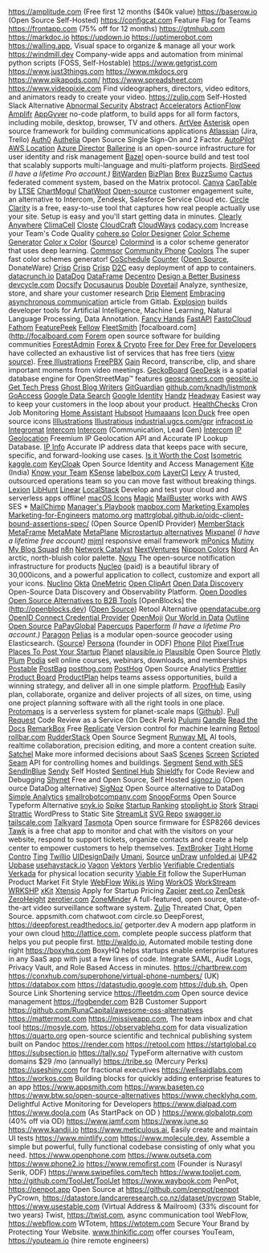 <https://amplitude.com> (Free first 12 months ($40k value)
<https://baserow.io> (Open Source Self-Hosted)
<https://configcat.com> Feature Flag for Teams
<https://frontapp.com> (75% off for 12 months)
<https://gtmhub.com>
<https://markdoc.io>
<https://updown.io>
<https://uptimerobot.com>
<https://walling.app>, Visual space to organize & manage all your work
<https://windmill.dev> Company-wide apps and automation from minimal python scripts (FOSS, Self-Hostable)
<https://www.getgrist.com>
<https://www.just3things.com>
<https://www.mkdocs.org>
<https://www.pikapods.com/>
<https://www.spreadsheet.com>
<https://www.videopixie.com> Find videographers, directors, video editors, and animators ready to create your video.
<https://zulip.com> Self-Hosted Slack Alternative
[Abnormal Security](https://abnormalsecurity.com)
[Abstract](https://www.abstract.com)
[Accelerators](https://seed-db.com/accelerators)
[ActionFlow](https://actionsflow.github.io)
[Amplifr](https://amplifr.com/)
[AppGyver](https://www.appgyver.com) no-code platform, to build apps for all form factors, including mobile, desktop, browser, TV and others.
[ArtVee](https://artvee.com/)
[Asterisk](https://www.asterisk.org) open source framework for building communications applications
[Atlassian](https://www.atlassian.com) (Jira, Trello)
[Auth0](https://auth0.com)
[Authelia](https://www.authelia.com) Open Source Single Sign-On and 2 Factor.
[AutoPilot](https://www.autopilothq.com)
[AWS Location](https://aws.amazon.com/location/)
[Azure Director](https://azure.microsoft.com/en-ca/services/active-directory/)
[Ballerine](https://github.com/ballerine-io/ballerine) is an open-source infrastructure for user identity and risk management
[Bazel](https://bazel.build) open-source build and test tool that scalably supports multi-language and multi-platform projects.
[BirdSeed](https://www.birdseed.io) _(I have a lifetime Pro account.)_
[BitWarden](https://bitwarden.com)
[BizPlan](https://www.bizplan.com)
[Brex](https://brex.com)
[BuzzSumo](https://buzzsumo.com)
[Cactus](https://cactus.chat) federated comment system, based on the Matrix protocol.
[Canva](https://www.canva.com/)
[CapTable](https://captable.io/) by [LTSE](https://ltse.com/)
[ChartMogul](https://www.chartmogul.com)
[ChatWoot](https://www.chatwoot.com/) [Open-source](https://github.com/chatwoot/chatwoot) customer engagement suite, an alternative to Intercom, Zendesk, Salesforce Service Cloud etc.
[Circle](https://circle.so)
[Clarity](https://clarity.microsoft.com) is a free, easy-to-use tool that captures how real people actually use your site. Setup is easy and you'll start getting data in minutes.
[Clearly Anywhere](https://crosstalksolutions.com/shop/clearly-anywhere-mobile-softphone/)
[ClimaCell](https://www.climacell.co)
[Closte](https://closte.com)
[CloudCraft](https://cloudcraft.co)
[CloudWays](https://www.cloudways.com/)
[codacy.com](http://codacy.com) Increase your Team's Code Quality
[cohere.so](http://cohere.so)
[Color Designer](https://colordesigner.io)
[Color Scheme Generator](https://adevade.github.io/color-scheme-generator/)
[Color x Color](https://colorcolor.in) ([Source](https://github.com/saneef/color-color))
[Colormind](http://colormind.io) is a color scheme generator that uses deep learning.
[Commsor](https://www.commsor.com)
[Community Phone](https://communityphone.org)
[Coolors](https://coolors.co) The super fast color schemes generator!
[CoSchedule](https://coschedule.com/)
[Counter](https://counter.dev) ([Open Source](https://github.com/ihucos/counter.dev), DonateWare)
[Crisp](https://crisp.chat/)
[Crisp](https://crisp.chat/)
[Crisp](https://crisp.chat/)
[D2C](https://d2c.io) easy deployment of app to containers.
[datacrunch.io](http://datacrunch.io)
[DataDog](https://www.datadoghq.com)
[DataFrame](https://www.dataframe.ai)
[Decentro](https://decentro.tech)
[Design a Better Business](https://designabetterbusiness.tools)
[devcycle.com](http://devcycle.com)
[Docsify](https://docsify.js.org)
[Docusaurus](https://docusaurus.io)
[Double](https://withdouble.com)
[Dovetail](https://dovetailapp.com) Analyze, synthesize, store, and share your customer research
[Drip](https://www.drip.com)
[Element](https://element.io)
[Embracing asynchronous communication](https://about.gitlab.com/company/culture/all-remote/asynchronous/) article from Gitlab.
[Explosion](https://explosion.ai) builds developer tools for Artificial Intelligence, Machine Learning, Natural Language Processing, Data Annotation.
[Fancy Hands](https://www.fancyhands.com)
[FastAPI](https://fastapi.tiangolo.com)
[FastoCloud](https://github.com/fastogt/fastocloud)
[Fathom](https://usefathom.com)
[FeaturePeek](https://featurepeek.com)
[Fellow](https://www.fellow.app/)
[FleetSmith](https://www.fleetsmith.com)
[focalboard.com](http://focalboard.com
[Forem](https://github.com/forem/forem) open source software for building communities
[ForestAdmin](https://www.forestadmin.com)
[Forex & Crypto](https://exchangerate.host/)
[Free for Dev](https://free-for.dev)
[Free for Developers](https://free-for.dev) have collected an exhaustive list of services that has free tiers ([view source](https://github.com/ripienaar/free-for-dev)).
[Free Illustrations](https://freeillustrations.xyz)
[FreePBX](https://www.freepbx.org)
[Gain](https://grain.com) Record, transcribe, clip, and share important moments from video meetings.
[GeckoBoard](https://www.geckoboard.com)
[GeoDesk](https://www.geodesk.com) is a spatial database engine for OpenStreetMap™ features
[geoscanners.com](http://geoscanners.com)
[geosite.io](http://geosite.io)
[Get Tech Press](https://www.gettechpress.com)
[Ghost Blog Writers](https://ghostblogwriters.com)
[GitGuardian](https://www.gitguardian.com)
[github.com/knadh/listmonk](http://github.com/knadh/listmonk)
[GoAccess](https://goaccess.io)
[Google Data Search](https://datasetsearch.research.google.com)
[Google Identity](https://developers.google.com/identity)
[Handz](https://www.handz.design)
[Headway](https://headwayapp.co) Easiest way to keep your customers in the loop about your product.
[HealthChecks](https://healthchecks.io) Cron Job Monitoring
[Home Assistant](https://www.home-assistant.io)
[Hubspot](https://www.hubspot.com)
[Humaaans](https://www.humaaans.com)
[Icon Duck](https://iconduck.com) free open source icons
[Illlustrations](https://illlustrations.co)
[Illustratious](https://illustratious.com)
[industrial.ugcs.com/gpr](http://industrial.ugcs.com/gpr)
[infracost.io](http://infracost.io)
[Integromat](https://www.integromat.com/)
[Intercom](https://www.intercom.com)
[Intercom](https://www.intercom.com) (Communication, Lead Gen)
[Intercom](https://www.intercom.com/)
[IP Geolocation](https://ipgeolocation.io) Freemium IP Geolocation API and Accurate IP Lookup Database.
[IP Info](https://ipinfo.io) Accurate IP address data that keeps pace with secure, specific, and forward-looking use cases.
[Is it Worth the Cost](https://isitworththecost.com)
[Isometric](https://isometric.online)
[kaggle.com](http://kaggle.com)
[KeyCloak](https://www.keycloak.org) Open Source Identity and Access Management
[Kite](https://kite.work) (India)
[Know your Team](https://knowyourteam.com)
[KSense](https://ksense.io)
[labelbox.com](http://labelbox.com)
[LayerCI](https://layerci.com)
[Levy](https://www.levy.company) A trusted, outsourced operations team so you can move fast without breaking things.
[Lexion](https://lexion.ai)
[LibHunt](https://www.libhunt.com)
[Linear](https://linear.app)
[LocalStack](https://localstack.cloud) Develop and test your cloud and serverless apps offline!
[macOS Icons](https://macosicons.com)
[Magic](https://getmagic.com)
[MailBuster](https://mailbluster.com/) works with AWS SES *
[MailChimp](https://mailchimp.com)
[Manager's Playbook](https://github.com/ksindi/managers-playbook)
[mapbox.com](http://mapbox.com)
[Marketing Examples](https://marketingexamples.com)
[Marketing-for-Engineers](https://github.com/LisaDziuba/Marketing-for-Engineers)
[matomo.org](http://matomo.org)
[mattrglobal.github.io/oidc-client-bound-assertions-spec/](http://mattrglobal.github.io/oidc-client-bound-assertions-spec/) (Open Source OpenID Provider)
[MemberStack](https://www.memberstack.io)
[MetaFrame](https://github.com/rsyi/metaframe)
[MetaMate](https://metamate.io)
[MetaPlane](https://metaplane.dev)
[Microstartup alternatives](https://microfounder.com/alternatives)
[Mixpanel](https://mixpanel.com/) _(I have a lifetime free account)_
[mjml](https://mjml.io) responsive email framework
[mPonics](https://mponics.com/)
[Mutiny](https://www.mutinyhq.com)
[My Blog Squad](https://myblogsquad.com)
[n8n](https://n8n.io)
[Network Catalyst](https://www.villageglobal.vc/network-catalyst/)
[NextVentures](https://nextviewventures.com/the-everyday-economy-accelerator/)
[Nippon Colors](https://nipponcolors.com/)
[Nord](https://www.nordtheme.com) An arctic, north-bluish color palette.
[Novu](https://github.com/novuhq/novu) The open-source notification infrastructure for products
[Nucleo](https://nucleoapp.com) (paid) is a beautiful library of 30,000icons, and a powerful application to collect, customize and export all your icons.
[Nuclino](https://www.nuclino.com)
[Okta](https://www.okta.com)
[OneMetric](https://www.onemetric.io)
[Open ClipArt](https://openclipart.org)
[Open Data Discovery](https://opendatadiscovery.org) Open-Source Data Discovery and Observability Platform.
[Open Doodles](https://www.opendoodles.com)
[Open Source Alternatives to B2B Tools](https://www.btw.so/open-source-alternatives)
[OpenBlocks] the (http://openblocks.dev) ([Open Source](https://github.com/openblocks-dev/openblocks/)) Retool Alternative
[opendatacube.org](http://opendatacube.org)
[OpenID Connect Credential Provider](https://mattrglobal.github.io/oidc-client-bound-assertions-spec/)
[OpenMoji](https://hfg-gmuend.github.io/openmoji/)
[Our World in Data](https://ourworldindata.org)
[Outline](https://www.getoutline.com) [Open Source](https://github.com/outline/outline)
[PaPayGlobal](https://www.productboard.com)
[Papercups](https://papercups.io)
[Paperform](https://paperform.co) _(I have a lifetime Pro account.)_
[Paragon](https://www.useparagon.com)
[Pelias](https://pelias.io) is a modular open-source geocoder using Elasticsearch. ([Source](https://github.com/pelias/pelias))
[Persona](https://www.personatalent.com) (founder in ODF)
[Phone](https://www.phone.com)
[Pilot](https://pilot.com/)
[PixelTrue](https://www.pixeltrue.com/illustrations)
[Places To Post Your Startup](https://www.placestopostyourstartup.com)
[Planet](https://www.planet.com)
[plausible.io](http://plausible.io)
[Plausible](https://plausible.io) Open Source
[Plotly](https://plotly.com)
[Plum](https://www.plumhq.com)
[Podia](https://www.podia.com) sell online courses, webinars, downloads, and memberships
[Postable](https://postable.me)
[PostBag](https://postbag.co)
[posthog.com](http://posthog.com)
[PostHog](https://posthog.com) Open Source Analytics
[Prettier](https://prettier.io)
[Product Board](https://www.productboard.com)
[ProductPlan](https://www.productplan.com) helps teams assess opportunities, build a winning strategy, and deliver all in one simple platform. 
[ProofHub](https://www.proofhub.com) Easily plan, collaborate, organize and deliver projects of all sizes, on time, using one project planning software with all the right tools in one place.
[Protomaps](https://protomaps.com) is a serverless system for planet-scale maps ([Github](https://github.com/sponsors/protomaps)).
[Pull Request](https://www.pullrequest.com) Code Review as a Service (On Deck Perk)
[Pulumi](https://www.pulumi.com)
[Qandle](https://www.qandle.com)
[Read the Docs](https://readthedocs.org)
[RemarkBox](https://www.remarkbox.com) Free
[Replicate](https://replicate.ai) Version control for machine learning
[Retool](https://retool.com)
[rollbar.com](http://rollbar.com)
[RudderStack](https://github.com/rudderlabs/rudder-server/) Open Source Segment
[Runway ML](https://runwayml.com) AI tools, realtime collaboration, precision editing, and more a content creation suite.
[Satchel](https://satchel.com) Make more informed decisions about SaaS
[Scenes](https://www.buildonscenes.com)
[Screen](https://screen.so/)
[Scripted](https://www.scripted.com)
[Seam](https://www.getseam.com/) API for controlling homes and buildings.
[Segment](https://segment.com)
[Send with SES](https://www.sendwithses.com/)
[SendInBlue](https://www.sendinblue.com)
[Sendy](https://sendy.co/) Self Hosted
[Sentinel Hub](https://www.sentinel-hub.com)
[Shieldfy](https://shieldfy.io) for Code Review and Debugging
[Shynet](https://github.com/milesmcc/shynet) Free and Open Source, Self Hosted
[signoz.io](http://signoz.io) (Open ource DataDog alternative)
[SigNoz](https://signoz.io) Open Source alternative to DataDog
[Simple Analytics](https://www.simpleanalytics.com/)
[smallrobotcompany.com](http://smallrobotcompany.com)
[SnoopForms](https://snoopforms.com) Open Source Typeform Alternative
[snyk.io](http://snyk.io)
[Spike](https://spike.sh)
[Startup Ranking](https://www.startupranking.com)
[stoplight.io](http://stoplight.io)
[Stork](https://github.com/jameslittle230/stork)
[Strapi](https://strapi.io)
[Strattic](https://www.strattic.com) WordPress to Static Site
[StreamLit](https://www.streamlit.io)
[SVG Repo](https://www.svgrepo.com)
[swagger.io](http://swagger.io)
[tailscale.com](http://tailscale.com)
[Talkyard](https://www.talkyard.io/plans#discounts)
[Tasmota](http://tasmota.com/) Open source firmware for ESP8266 devices
[Tawk](https://www.tawk.to) is a free chat app to monitor and chat with the visitors on your website, respond to support tickets, organize contacts and create a help center to empower customers to help themselves.
[TextBroker](https://www.textbroker.com)
[Tight Home Contro](https://github.com/Drolla/thc)
[Ting](https://ting.com)
[Twillio](https://www.twilio.com)
[UIDesignDaily](https://uidesigndaily.com)
[Umani](https://umami.is), [Source](https://github.com/mikecao/umami)
[unDraw](https://undraw.co)
[unfolded.ai](http://unfolded.ai)
[UP42](https://up42.com)
[Upbase](https://upbase.io)
[usehaystack.io](http://usehaystack.io)
[Vagon](https://www.vagon.io)
[Vektors](https://www.vektors.pro)
[Verblio](https://www.verblio.com)
[Verifiable Credentials](https://verifiablecredentials.dev)
[Verkada](https://www.verkada.com) for physical location security
[Viable Fit](https://viable.fit/) follow the SuperHuman Product Market Fit Style
[WebFlow](https://webflow.com)
[Wiki.js](https://wiki.js.org)
[Wing](https://getwingapp.com)
[WorkOS](https://workos.com/)
[WorkStream](https://workstream.paperspace.com/)
[WRKSHP](https://wrkshp.tools)
[xKit](https://xkit.co)
[Xtensio](https://xtensio.com) Apply for Startup Pricing
[Zapier](https://zapier.com/)
[zeet.co](http://zeet.co)
[ZenDesk](https://www.zendesk.com)
[ZeroHeight](https://zeroheight.com/)
[zerotier.com](http://zerotier.com)
[ZoneMinder](https://zoneminder.com) A full-featured, open source, state-of-the-art video surveillance software system.
[Zulip](https://zulip.com) Threated Chat, Open Source.
appsmith.com
chatwoot.com
circle.so
DeepForest, <https://deepforest.readthedocs.io/>
getporter.dev A modern app platform in your own cloud
http://lattice.com, complete people success platform that helps you put people first.
http://waldo.io, Automated mobile testing done right
https://boxyhq.com BoxyHQ helps startups enable enterprise features in any SaaS app with just a few lines of code. Integrate SAML, Audit Logs, Privacy Vault, and Role Based Access in minutes.
https://chartbrew.com
https://conxhub.com/superphone/virtual-phone-numbers/ (UK)
https://databox.com
https://datastudio.google.com
https://dub.sh, Open Source Link Shortening service
https://fleetdm.com Open source device management
https://fogbender.com B2B Customer Support
https://github.com/RunaCapital/awesome-oss-alternatives
https://mattermost.com
https://missiveapp.com, The team inbox and chat tool
https://mosyle.com, 
https://observablehq.com for data visualization
https://quarto.org open-source scientific and technical publishing system built on Pandoc
https://render.com
https://retool.com
https://startglobal.co
https://subsection.io
https://tally.so/ TypeForm alternative with custom domains $29 /mo (annually)
https://tribe.so (Mercury Perks)
https://useshiny.com for fractional executives
https://wellsaidlabs.com
https://workos.com Building blocks for quickly adding enterprise features to an app
https://www.appsmith.com
https://www.baseten.co
https://www.btw.so/open-source-alternatives
https://www.checklyhq.com, Delightful Active Monitoring for Developers
https://www.dialpad.com
https://www.doola.com (As StartPack on OD )
https://www.globalotp.com (40% off via OD)
https://www.jamf.com
https://www.june.so
https://www.kandji.io
https://www.meticulous.ai, Easily create and maintain UI tests
https://www.mintlify.com
https://www.molecule.dev, Assemble a simple but powerful, fully functional codebase consisting of only what you need.
https://www.openphone.com
https://www.outseta.com
https://www.phone2.io
https://www.remofirst.com (Founder is Nurasyl Serik, ODF)
https://www.swipefiles.com/tech
https://www.tooljet.com, http://github.com/ToolJet/ToolJet
https://www.waybook.com
PenPot, <https://penpot.app> Open Source at <https://github.com/penpot/penpot>
PyCrown, <https://datastore.landcareresearch.co.nz/dataset/pycrown>
Stable, <https://www.usestable.com> (Virtual Address & Mailroom) (33% discount for two years)
Twist, https://twist.com, async communication tool
WebFlow, <https://webflow.com>
WTotem, https://wtotem.com Secure Your Brand by Protecting Your Website.
www.thinkific.com offer courses
YouTeam, <https://youteam.io> (hire remote engineers)
